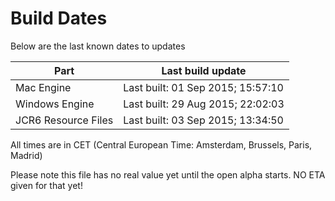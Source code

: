 # Build Dates

Below are the last known dates to updates

Part | Last build update
-----|-----
Mac Engine | Last built: 01 Sep 2015; 15:57:10
Windows Engine | Last built: 29 Aug 2015; 22:02:03
JCR6 Resource Files | Last built: 03 Sep 2015; 13:34:50
All times are in CET (Central European Time: Amsterdam, Brussels, Paris, Madrid)


Please note this file has no real value yet until the open alpha starts. NO ETA given for that yet!
